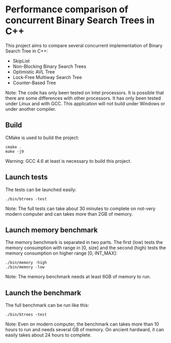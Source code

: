 Performance comparison of concurrent Binary Search Trees in C++
===============================================================

This project aims to compare several concurrent implementation of Binary Search Tree in C++:

* SkipList
* Non-Blocking Binary Search Trees
* Optimistic AVL Tree
* Lock-Free Multiway Search Tree
* Counter-Based Tree

Note: The code has only been tested on Intel processors. It is possible that there are some differences with other processors. It has only been tested under Linux and with GCC. This application will not build under Windows or under another compiler. 

Build
-----

CMake is used to build the project: 

    cmake .
    make -j9
  
Warning: GCC 4.6 at least is necessary to build this project. 

Launch tests
------------

The tests can be launched easily:

    ./bin/btrees -test
    
Note: The full tests can take about 30 minutes to complete on not-very modern computer and can takes more than 2GB of memory. 

Launch memory benchmark
-----------------------

The memory benchmark is separated in two parts. The first (low) tests the memory consumption with range in [0, size] and the second (high) tests the memory consumption on higher range [0, INT_MAX]:

    ./bin/memory -high
    ./bin/memory -low

Note: The memory benchmark needs at least 6GB of memory to run. 

Launch the benchmark
--------------------

The full benchmark can be run like this: 

    ./bin/btrees -test
    
Note: Even on modern computer, the benchmark can takes more than 10 hours to run and needs several GB of memory. On ancient hardward, it can easily takes about 24 hours to complete. 